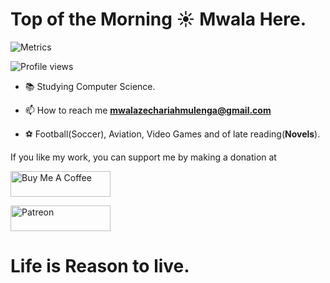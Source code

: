 # Top of the Morning ☀️ Mwala Here.

![Metrics](https://metrics.lecoq.io/mwala-zm)  

![Profile views](https://gpvc.arturio.dev/mwala-zm)

* 📚 Studying Computer Science.

* 📫 How to reach me **mwalazechariahmulenga@gmail.com**

* ⚽ Football(Soccer), Aviation, Video Games and of late reading(**Novels**).

If you like my work, you can support me by making a donation at <br>

<a href="https://www.buymeacoffee.com/mwala" target="_blank"><img src="https://cdn.buymeacoffee.com/buttons/default-orange.png" alt="Buy Me A Coffee" height="41" width="160"></a>

<!--Patreon link-->

<a href="https://www.patreon.com/theraidzeropodcast">
  <img src="https://c5.patreon.com/external/logo/become_a_patron_button@2x.png" width="160" height="41" alt="Patreon">
</a>

<h1>Life is Reason to live.</h1>
